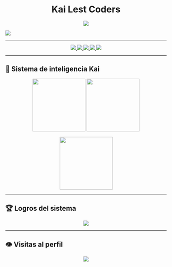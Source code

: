 <!-- 🧠 Cabecera con estilo -->
<h1 align="center">Kai Lest Coders</h1>
<p align="center">
   <img src="https://readme-typing-svg.herokuapp.com?size=22&duration=4000&color=2C3E50&center=true&vCenter=true&lines=🤖+Developer;🧠+Thinker;⚡+Innovator;🚀+Code+Never+Dies" />
</p>

<!-- 💻 Tarjeta de presentación -->
<a href="https://Kazumi258.my.id">
  <img align="center" src="https://cardivo.vercel.app/api?name=Kai%20Lest%20Coders&description=Creando%20soluciones%20inteligentes%20con%20código%20y%20pasión&image=https://avatars.githubusercontent.com/Kazumi258&backgroundColor=%23ecf0f1&github=Kai&pattern=plusGrid&colorPattern=%23bdc3c7&site=Sígueme%20en%20mis%20redes%20sociales"/>
</a>

---

<!-- 🌐 Redes sociales -->
<p align="center">
  <a href="https://instagram.com/jcristianmf">
    <img src="https://img.shields.io/badge/Instagram-ff006f?style=for-the-badge&logo=instagram&logoColor=white"/> 
  </a>
  <a href="https://wa.me/+51">
    <img src="https://img.shields.io/badge/WhatsApp-25D366?style=for-the-badge&logo=whatsapp&logoColor=white" />
  </a>
  <a href="https://www.paypal.me/">
    <img src="https://img.shields.io/badge/Paypal-003087?style=for-the-badge&logo=paypal&logoColor=white" /> 
  </a>
  <a href="https://youtube.com/@">
    <img src="https://img.shields.io/badge/YouTube-Kazumi-ff0000?style=for-the-badge&logo=youtube&logoColor=white"/>
  </a>
  <a href="https://github.com/Kazumi258">
    <img src="https://img.shields.io/badge/GitHub-Kai%20Lest%20Coders-000000?style=for-the-badge&logo=github&logoColor=white" />
  </a>
</p>

---

<!-- ⚡ Stats nivel cerebro -->
## 🧠 Sistema de inteligencia Kai
<p align="center">
  <img src="https://github-readme-stats.vercel.app/api?username=Kazumi258&show_icons=true&theme=graywhite&hide_border=true" height="165"/>
  <img src="https://github-readme-streak-stats.herokuapp.com/?user=Kazumi258&theme=graywhite&hide_border=true" height="165"/>
</p>

<p align="center">
  <img src="https://github-readme-stats.vercel.app/api/top-langs/?username=Kazumi258&layout=compact&theme=graywhite&hide_border=true" height="165"/>
</p>

---

<!-- 🏆 Trofeos -->
## 🏆 Logros del sistema
<p align="center">
  <img src="https://github-profile-trophy.vercel.app/?username=Kazumi258&theme=flat&no-frame=true&row=1&column=6" />
</p>

---

<!-- 👁️ Contador de visitas -->
## 👁️ Visitas al perfil
<p align="center">
  <img src="https://komarev.com/ghpvc/?username=Kazumi258&style=for-the-badge&color=blue" />
</p>
